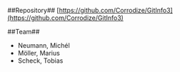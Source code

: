 ##Repository##
[https://github.com/Corrodize/GitInfo3](https://github.com/Corrodize/GitInfo3)


##Team##
* Neumann, Michél
* Möller, Marius
* Scheck, Tobias

